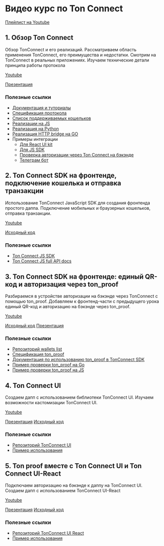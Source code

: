 # Видео курс по Ton Connect

[Плейлист на Youtube](https://www.youtube.com/playlist?list=PLyDBPwv9EPsCJ226xS5_dKmXXxWx1CKz_)

## 1. Обзор Ton Connect
Обзор TonConnect и его реализаций. Рассматриваем область применения TonConnect, его преимущества и недостатки. Смотрим на TonConnect в реальных приложениях. Изучаем технические детали принципа работы протокола

[Youtube](https://www.youtube.com/watch?v=JMQUsWAGrgw)

[Презентация](1_overview/ton-connect-overview.pdf)

### Полезные ссылки
- [Документация и туториалы](https://docs.ton.org/develop/dapps/ton-connect/)
- [Спецификация протокола](https://github.com/ton-blockchain/ton-connect)
- [Список поддерживаемых кошельков](https://github.com/ton-blockchain/wallets-list)
- [Реализации на JS](https://github.com/ton-connect/sdk)
- [Реализация на Python](https://github.com/ClickoTON-Foundation/tonconnect/)
- [Реализация HTTP bridge на GO](https://github.com/ton-connect/bridge)
- Примеры интеграции
    * [Для React UI kit](https://github.com/ton-connect/demo-dapp-with-react-ui)
    * [Для JS SDK](https://github.com/ton-connect/demo-dapp)
    * [Проверка авторизации через Ton Connect на бэкэнде](https://github.com/ton-connect/demo-dapp-backend)
    * [Телеграм бот](https://github.com/ton-connect/demo-telegram-bot)

## 2. Ton Connect SDK на фронтенде, подключение кошелька и отправка транзакции
Использование TonConnect JavaScript SDK для создания фронтенда простого даппа. Подключение мобильных и браузерных кошельков, отправка транзакции.  

[Youtube](https://www.youtube.com/watch?v=lQcnh426QaY)

[Исходный код](2_js-sdk-frontend/src)

### Полезные ссылки
- [Ton Connect JS SDK](https://github.com/ton-connect/sdk/tree/main/packages/sdk)
- [Ton Connect JS full API docs](https://ton-connect.github.io/sdk/modules/_tonconnect_sdk.html)


## 3. Ton Connect SDK на фронтенде: единый QR-код и авторизация через ton_proof
Разбираемся в устройстве авторизации на бэкэнде через TonConnect с помощью ton_proof.
Добавляем к фронтенд-части с предыдущего урока единый QR-код и авторизацию на бэкэнде через ton_proof.

[Youtube](https://www.youtube.com/watch?v=i2HzhM59kfQ&t=2s)

[Исходный код](3_single-qr&ton-proof/src)
[Презентация](3_single-qr&ton-proof/ton-connect-single-qr&ton-proof.pdf)

### Полезные ссылки
- [Репозиторий wallets list](https://github.com/ton-blockchain/wallets-list)
- [Спецификация ton_proof](https://github.com/ton-blockchain/ton-connect/blob/main/requests-responses.md#address-proof-signature-ton_proof)
- [Документация по использованию ton_proof в TonConnect SDK](https://github.com/ton-connect/sdk/tree/main/packages/sdk#backend-authorization)
- [Пример проверки ton_proof на Go](https://github.com/ton-connect/demo-dapp-backend)
- [Пример проверки ton_proof на JS](https://gist.github.com/TrueCarry/cac00bfae051f7028085aa018c2a05c6)


## 4. Ton Connect UI
Создаем дапп с использованием библиотеки TonConnect UI. Изучаем возможности кастомизации TonConnect UI.

[Youtube](https://www.youtube.com/watch?v=joU7jBmmRWs)

[Презентация](4_ton-connect-ui/ton-connect-ui.pdf)
[Исходный код](4_ton-connect-ui/ton-connect-ui-with-bundler)

### Полезные ссылки
- [Репозиторий TonConnect UI](https://github.com/ton-connect/sdk/tree/main/packages/ui)
- [Пример использования](https://github.com/ton-connect/demo-dapp-with-react-ui)

## 5. Ton proof вместе c Ton Connect UI и Ton Connect UI-React
Подключаем авторизацию на бэкэнде к даппу на TonConnect UI. Создаем дапп с использованием TonConnect UI-React

[Youtube](https://www.youtube.com/watch?v=lQcnh426QaY)

[Презентация](5_ton-connect-ui-react/ton-connect-ui-react.pdf)
[Исходный код](5_ton-connect-ui-react/src)

### Полезные ссылки
- [Репозиторий TonConnect UI React](https://github.com/ton-connect/sdk/tree/main/packages/ui-react)
- [Пример использования](https://github.com/ton-connect/demo-dapp-with-react-ui)
